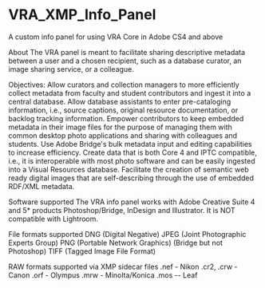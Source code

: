VRA_XMP_Info_Panel
==================

A custom info panel for using VRA Core in Adobe CS4 and above

About
The VRA panel is meant to facilitate sharing descriptive metadata between a user and a chosen recipient, such as a database curator, an image sharing service, or a colleague.
 
Objectives:
Allow curators and collection managers to more efficiently collect metadata from faculty and student contributors and ingest it into a central database.
Allow database assistants to enter pre-cataloging information, i.e., source captions, original resource documentation, or backlog tracking information.
Empower contributors to keep embedded metadata in their image files for the purpose of managing them with common desktop photo applications and sharing with colleagues and students.
Use Adobe Bridge's bulk metadata input and editing capabilities to increase efficiency.
Create data that is both Core 4 and IPTC compatible, i.e., it is interoperable with most photo software and can be easily ingested into a Visual Resources database.
Facilitate the creation of semantic web ready digital images that are self-describing through the use of embedded RDF/XML metadata.

 
Software supported
The VRA info panel works with Adobe Creative Suite 4 and 5* products Photoshop/Bridge, InDesign and Illustrator.
It is NOT compatible with Lightroom.
 
File formats supported
DNG (Digital Negative)
JPEG (Joint Photographic Experts Group)
PNG (Portable Network Graphics) (Bridge but not Photoshop)
TIFF (Tagged Image File Format)
 
RAW formats supported via XMP sidecar files
.nef - Nikon
.cr2, .crw - Canon
.orf - Olympus
.mrw - Minolta/Konica
.mos -- Leaf
